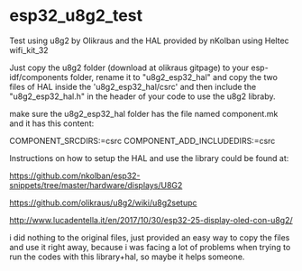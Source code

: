 # esp32_u8g2_test
Test using u8g2 by Olikraus and the HAL provided by nKolban using Heltec wifi_kit_32

Just copy the u8g2 folder (download at olikraus gitpage) to your esp-idf/components folder, rename it to "u8g2_esp32_hal" and copy the two files of HAL inside the 'u8g2_esp32_hal/csrc' and then include the "u8g2_esp32_hal.h" in the header of your code to use the u8g2 libraby.

make sure the u8g2_esp32_hal folder has the file named component.mk and it has this content:

COMPONENT_SRCDIRS:=csrc
COMPONENT_ADD_INCLUDEDIRS:=csrc



Instructions on how to setup the HAL and use the library could be found at:

https://github.com/nkolban/esp32-snippets/tree/master/hardware/displays/U8G2

https://github.com/olikraus/u8g2/wiki/u8g2setupc

http://www.lucadentella.it/en/2017/10/30/esp32-25-display-oled-con-u8g2/

i did nothing to the original files, just provided an easy way to copy the files and use it right away, because i was facing a lot of problems when trying to run the codes with this library+hal, so maybe it helps someone. 
